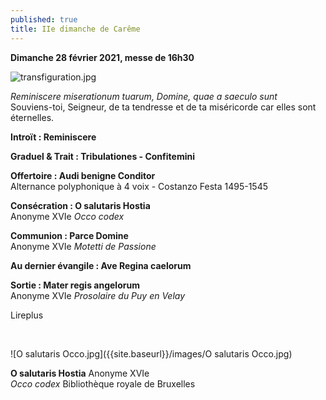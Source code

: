 ```yaml
---
published: true
title: IIe dimanche de Carême
---
```

**Dimanche 28 février 2021, messe de 16h30**  

![transfiguration.jpg]({{site.baseurl}}/images/transfiguration.jpg)

*Reminiscere miserationum tuarum, Domine, quae a saeculo sunt*  
Souviens-toi, Seigneur, de ta tendresse et de ta miséricorde car elles sont éternelles.

**Introït : Reminiscere**

**Graduel & Trait : Tribulationes - Confitemini**

**Offertoire : Audi benigne Conditor**  
Alternance polyphonique à 4 voix - Costanzo Festa 1495-1545

**Consécration : O salutaris Hostia**  
Anonyme XVIe *Occo codex*

**Communion : Parce Domine**  
Anonyme XVIe *Motetti de Passione*

**Au dernier évangile : Ave Regina caelorum**

**Sortie : Mater regis angelorum**  
Anonyme XVIe *Prosolaire du Puy en Velay*

Lireplus

&nbsp;

![O salutaris Occo.jpg]({{site.baseurl}}/images/O salutaris Occo.jpg)

**O salutaris Hostia** Anonyme XVIe  
*Occo codex* Bibliothèque royale de Bruxelles
